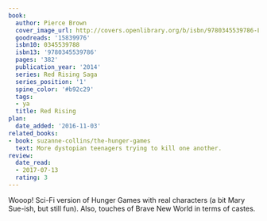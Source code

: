 ```yaml
---
book:
  author: Pierce Brown
  cover_image_url: http://covers.openlibrary.org/b/isbn/9780345539786-L.jpg
  goodreads: '15839976'
  isbn10: 0345539788
  isbn13: '9780345539786'
  pages: '382'
  publication_year: '2014'
  series: Red Rising Saga
  series_position: '1'
  spine_color: '#b92c29'
  tags:
  - ya
  title: Red Rising
plan:
  date_added: '2016-11-03'
related_books:
- book: suzanne-collins/the-hunger-games
  text: More dystopian teenagers trying to kill one another.
review:
  date_read:
  - 2017-07-13
  rating: 3
---
```


Wooop! Sci-Fi version of Hunger Games with real characters (a bit Mary Sue-ish, but still fun). Also, touches of Brave New World in terms of castes.
